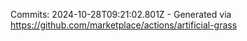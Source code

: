 Commits: 2024-10-28T09:21:02.801Z - Generated via https://github.com/marketplace/actions/artificial-grass
<br>
